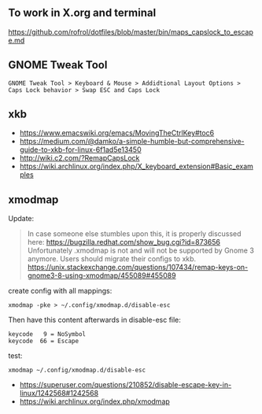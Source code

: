 ## To work in X.org and terminal

https://github.com/rofrol/dotfiles/blob/master/bin/maps_capslock_to_escape.md

## GNOME Tweak Tool

`GNOME Tweak Tool > Keyboard & Mouse > Addidtional Layout Options > Caps Lock behavior > Swap ESC and Caps Lock`

## xkb

- https://www.emacswiki.org/emacs/MovingTheCtrlKey#toc6
- https://medium.com/@damko/a-simple-humble-but-comprehensive-guide-to-xkb-for-linux-6f1ad5e13450
- http://wiki.c2.com/?RemapCapsLock
- https://wiki.archlinux.org/index.php/X_keyboard_extension#Basic_examples

## xmodmap

Update:

>In case someone else stumbles upon this, it is properly discussed here: https://bugzilla.redhat.com/show_bug.cgi?id=873656
>Unfortunately .xmodmap is not and will not be supported by Gnome 3 anymore.
>Users should migrate their configs to xkb.
>https://unix.stackexchange.com/questions/107434/remap-keys-on-gnome3-8-using-xmodmap/455089#455089

create config with all mappings:

`xmodmap -pke > ~/.config/xmodmap.d/disable-esc`

Then have this content afterwards in disable-esc file:

```
keycode   9 = NoSymbol
keycode  66 = Escape
```

test:

`xmodmap ~/.config/xmodmap.d/disable-esc`

- https://superuser.com/questions/210852/disable-escape-key-in-linux/1242568#1242568
- https://wiki.archlinux.org/index.php/xmodmap
